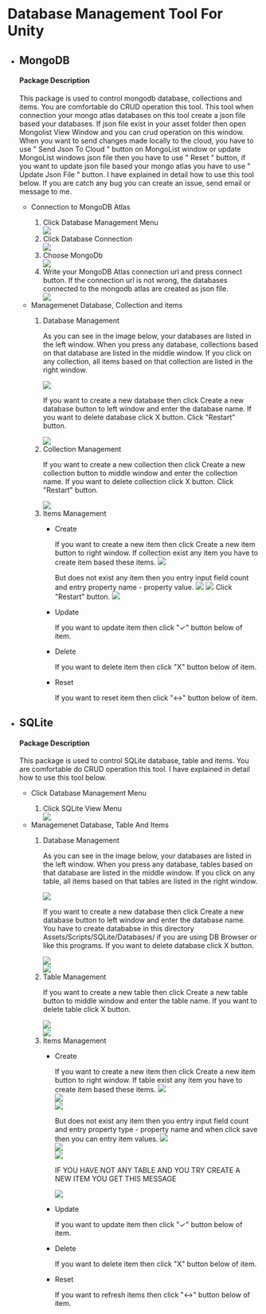 # Database Management Tool For Unity 

<ul>
  <li>
    <h2>MongoDB</h2>
     <h4>Package Description</h4>
    <p>This package is used to control mongodb database, collections and items. You are comfortable do CRUD operation this tool. This tool when connection your mongo atlas databases on this tool create a json file based your databases. If json file exist in your asset folder then open Mongolist View Window and you can crud operation on this window. When you want to send changes made locally to the cloud, you have to use " Send Json To Cloud " button on MongoList window or update MongoList windows json file then you have to use " Reset " button, if you want to update json file based your mongo atlas you have to use " Update Json File " button.
      I have explained in detail how to use this tool below. If you are catch any bug you can create an issue, send email or message to me.  
  </p>
  <ul>
      <li>Connection to MongoDB Atlas</li>
    <ol>
      <li>Click Database Management Menu</li>
      <img src="https://github.com/sukrubeyy/DatabaseManagement/blob/main/images/ToolMenuItem.PNG"></img>
      <li>Click Database Connection</li>
       <img src="https://github.com/sukrubeyy/DatabaseManagement/blob/main/images/connectionMongo.PNG"></img>
      <li>Choose MongoDb</li>
      <img src="https://github.com/sukrubeyy/DatabaseManagement/blob/main/images/toolManagementWindow.PNG"></img>
      <li>Write your MongoDB Atlas connection url and press connect button. If the connection url is not wrong, the databases connected to the mongodb atlas are created as json file.</li>
      <img src="https://github.com/sukrubeyy/DatabaseManagement/blob/main/images/MongoListWindow.png"></img>  
    </ol>  
  <li>Managemenet Database, Collection and items</li>
  <ol>
    <li>Database Management</li>
    <p>
        As you can see in the image below, your databases are listed in the left window. When you press any database, collections based on that database are          listed in the middle window. If you click on any collection, all items based on that collection are listed in the right window.
    </p>
    <img src="https://github.com/sukrubeyy/DatabaseManagement/blob/main/images/MongoListWindow.png"></img>  
    <p>
      If you want to create a new database then click Create a new database button to left window and enter the database name.
      If you want to delete database click X button.
      Click "Restart" button.
    </p>
     <img src="https://github.com/sukrubeyy/DatabaseManagement/blob/main/images/createNewDatabase.png"></img>
    <li>Collection Management</li>   
     <p>
      If you want to create a new collection then click Create a new collection button to middle window and enter the collection name.
      If you want to delete collection click X button.
      Click "Restart" button.
     </p>
    <img src="https://github.com/sukrubeyy/DatabaseManagement/blob/main/images/createNewCollection.png"></img>
    <li>Items Management</li> 
  <ul>
       <li>Create</li>
          <p>
        If you want to create a new item then click Create a new item button to right window.
        If collection exist any item you have to create item based these items. 
        <img src="https://github.com/sukrubeyy/DatabaseManagement/blob/main/images/createNewItemIfExist.png"></img>
          </p>
   <p>
    But does not exist any item then you entry input field count and entry 
    property name - property value.
    <img src="https://github.com/sukrubeyy/DatabaseManagement/blob/main/images/createNewItemIfNotExist.png"></img>
    <img src="https://github.com/sukrubeyy/DatabaseManagement/blob/main/images/createItemNotExist2.png"></img>
    Click "Restart" button.
    <img src="https://github.com/sukrubeyy/DatabaseManagement/blob/main/images/createItemNotExist2.png"></img>
   </p>
       <li>Update</li>
         <p>
        If you want to update item then click "✓" button below of item.
         </p>
       <li>Delete</li>
          <p>
        If you want to delete item then click "X" button below of item.
         </p>
      <li>Reset</li>
          <p>
        If you want to reset item then click "<->" button below of item.
         </p>
  </ul 
  </ol>
  </ul>
  </li>


<li>
    <h2>SQLite</h2>
     <h4>Package Description</h4>
    <p>This package is used to control SQLite database, table and items. You are comfortable do CRUD operation this tool. 
      I have explained in detail how to use this tool below. 
  </p>

<ul>
      <li>Click Database Management Menu</li>
    <ol>
      <li>Click SQLite View Menu</li>
       <img src="https://github.com/sukrubeyy/DatabaseManagement/blob/SQLite/SQLiteImages/SQLiteViewMENU.PNG"/>
       
  </ol>  
  <li>Managemenet Database, Table And Items</li>
  <ol>
    <li>Database Management</li>
    <p>
        As you can see in the image below, your databases are listed in the left window. When you press any database, tables based on that database are          listed in the middle window. If you click on any table, all items based on that tables are listed in the right window.
    </p>
    <img src="https://github.com/sukrubeyy/DatabaseManagement/blob/SQLite/SQLiteImages/SQLite%20View%20Window.PNG"/>  
    <p>
      If you want to create a new database then click Create a new database button to left window and enter the database name.
      You have to create datababse in this directory Assets/Scripts/SQLite/Databases/ if you are using DB Browser or like this programs.
      If you want to delete database click X button.
    </p>
     <img src="https://github.com/sukrubeyy/DatabaseManagement/blob/SQLite/SQLiteImages/createDatabase1.PNG"/>
    <br>
    <img src="https://github.com/sukrubeyy/DatabaseManagement/blob/SQLite/SQLiteImages/createDatabase1.PNG"/>
    <li>Table Management</li>   
     <p>
      If you want to create a new table then click Create a new table button to middle window and enter the table name.
      If you want to delete table click X button.
     </p>
   <img src="https://github.com/sukrubeyy/DatabaseManagement/blob/SQLite/SQLiteImages/createTable1.PNG"/>
    <br>
   <img src="https://github.com/sukrubeyy/DatabaseManagement/blob/SQLite/SQLiteImages/createTable2.PNG"/>
    <li>Items Management</li> 
  <ul>
       <li>Create</li>
          <p>
        If you want to create a new item then click Create a new item button to right window.
        If table exist any item you have to create item based these items. 
        <img src="https://github.com/sukrubeyy/DatabaseManagement/blob/SQLite/SQLiteImages/createItemIfExist1.PNG"/>
        <br>
        <img src="https://github.com/sukrubeyy/DatabaseManagement/blob/SQLite/SQLiteImages/createItemIfExist2.PNG"/>
        <br>
        <img src="https://github.com/sukrubeyy/DatabaseManagement/blob/SQLite/SQLiteImages/createItemIfExist3.PNG"/>
          </p>
   <p>
    But does not exist any item then you entry input field count and entry 
    property type - property name and when click save then you can entry item values.
    <img src="https://github.com/sukrubeyy/DatabaseManagement/blob/SQLite/SQLiteImages/createItemNotExist1.PNG"/>
     <br>
    <img src="https://github.com/sukrubeyy/DatabaseManagement/blob/SQLite/SQLiteImages/createItemNotExist2.PNG"></img>
    <br>
    <img src="https://github.com/sukrubeyy/DatabaseManagement/blob/SQLite/SQLiteImages/createdItem.PNG"></img>
    <br>
    <p> IF YOU HAVE NOT ANY TABLE AND YOU TRY CREATE A NEW ITEM YOU GET THIS MESSAGE</p>
    <img src="https://github.com/sukrubeyy/DatabaseManagement/blob/SQLite/SQLiteImages/CreateItemIfNotExistAnyTable.PNG">
   </p>
       <li>Update</li>
         <p>
        If you want to update item then click "✓" button below of item.
         </p>
       <li>Delete</li>
          <p>
        If you want to delete item then click "X" button below of item.
         </p>
      <li>Reset</li>
          <p>
        If you want to refresh items then click "<->" button below of item.
         </p>
  </ul 
  </ol>
  </ul>
  </li>





</ul>
